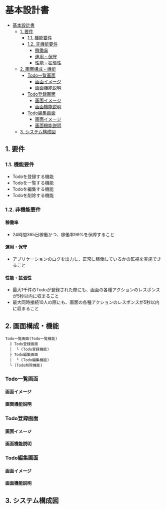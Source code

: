<link href="../css/markdown.css" rel="stylesheet"></link>

# 基本設計書

- [基本設計書](#基本設計書)
  - [1. 要件](#1-要件)
    - [1.1. 機能要件](#11-機能要件)
    - [1.2. 非機能要件](#12-非機能要件)
      - [稼働率](#稼働率)
      - [運用・保守](#運用保守)
      - [性能・拡張性](#性能拡張性)
  - [2. 画面構成・機能](#2-画面構成機能)
    - [Todo一覧画面](#todo一覧画面)
      - [画面イメージ](#画面イメージ)
      - [画面機能説明](#画面機能説明)
    - [Todo登録画面](#todo登録画面)
      - [画面イメージ](#画面イメージ-1)
      - [画面機能説明](#画面機能説明-1)
    - [Todo編集画面](#todo編集画面)
      - [画面イメージ](#画面イメージ-2)
      - [画面機能説明](#画面機能説明-2)
  - [3. システム構成図](#3-システム構成図)

## 1. 要件
<!-- プロジェクトチームや開発者などで要求を客観的に分析しとりまとめた内容を記述する -->
### 1.1. 機能要件
<!-- 画面・機能などについてクライアントから求められる事項を記述する。 -->
* Todoを登録する機能
* Todoを一覧する機能
* Todoを編集する機能
* Todoを削除する機能

### 1.2. 非機能要件
<!-- プロジェクトに関係するものでシステム開発以外の要件を記述する。 -->
#### 稼働率
* 24時間365日稼働かつ、稼働率99%を保障すること

#### 運用・保守
* アプリケーションのログを出力し、正常に稼働しているかの監視を実施できること

#### 性能・拡張性
* 最大1千件のTodoが登録された際にも、画面の各種アクションのレスポンスが5秒以内に収まること
* 最大同時接続10人の際にも、画面の各種アクションのレスポンスが5秒以内に収まること

## 2. 画面構成・機能

```
Todo一覧画面(Todo一覧機能)
  ├ Todo登録画面
  │  └ (Todo登録機能)
  ├ Todo編集画面
  │  └ (Todo編集機能)
  └ (Todo削除機能)
```

### Todo一覧画面
#### 画面イメージ
#### 画面機能説明

### Todo登録画面
#### 画面イメージ
#### 画面機能説明

### Todo編集画面
#### 画面イメージ
#### 画面機能説明

## 3. システム構成図

<div style="page-break-before:always"></div>

